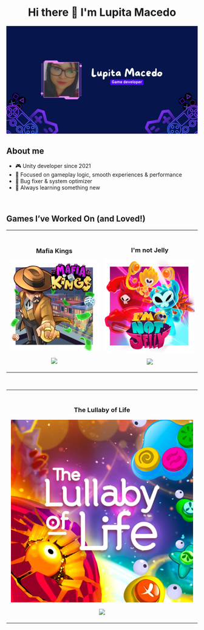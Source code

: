  

<div align="center">
  <h1 align="center">
    Hi there 👋 I'm Lupita Macedo 
  </h1>
</div>
<img src= "Portadas_Lupita.jpg">
<br>

## About me
- 🎮 Unity developer since 2021  
- 🧠 Focused on gameplay logic, smooth experiences & performance  
- 🐞 Bug fixer & system optimizer  
- 🌱 Always learning something new
<br>

## Games I’ve Worked On (and Loved!)
<table>
 <tr>
  
  <td width="50%">
   <br>
   <h3 align="center">Mafia Kings</h3>
   <div align ="center">
     <a href="https://play.google.com/store/apps/details?id=com.byaliens.mafiakings&pcampaignid=web_share" target="_blank">
       <img src="proyectos/MK.png" width="480" alt="Mafia kings image" >
     </a>
    <br>
    <p>
     <a href="https://play.google.com/store/apps/details?id=com.byaliens.mafiakings&pcampaignid=web_share" target="_blank">
       <img src= "https://img.shields.io/badge/play%20store-8A2BE2">
     </a>
    </p>
   </div>
  </td>

   <td width="50%">
    <br>
   <h3 align="center">I'm not Jelly</h3>
   <div align ="center">
     <a href="https://store.steampowered.com/app/1722820/Im_Not_Jelly/" target="_blank">
       <img src="proyectos/IMJ.png" width="480" alt="I'm not Jelly image" >
     </a>
    <br>
    <p>
     <a href="https://store.steampowered.com/app/1722820/Im_Not_Jelly/" target="_blank">
       <img src= "https://img.shields.io/badge/steam-1b2838">
     </a>
    </p>
   </div>
  </td>
  
 </tr>

</table>
</div>
<br>

<table>
  <tr>
  <td width="50%">
   <br>
   <h3 align="center">The Lullaby of Life</h3>
   <div align ="center">
     <a href="https://store.steampowered.com/app/2493180/The_Lullaby_of_Life/" target="_blank">
       <img src="proyectos/TLOL_1024.jpg" width="480" alt="The Lullaby of Life image" >
     </a>
    <br>
    <p>
     <a href="https://store.steampowered.com/app/2493180/The_Lullaby_of_Life/" target="_blank">
       <img src= "https://img.shields.io/badge/steam-1b2838">
     </a>
    </p>
   </div>
  </td>
 </tr>
</table>
</div>
<br>


<!--
**Blaulux/Blaulux** is a ✨ _special_ ✨ repository because its `README.md` (this file) appears on your GitHub profile.

Here are some ideas to get you started:

- 🔭 I’m currently working on ...
- 🌱 I’m currently learning ...
- 👯 I’m looking to collaborate on ...
- 🤔 I’m looking for help with ...
- 💬 Ask me about ...
- 📫 How to reach me: ...
- 😄 Pronouns: ...
- ⚡ Fun fact: ...
-->
